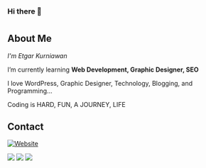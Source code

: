 ### Hi there 👋

<!--
**eknotes/eknotes** is a ✨ _special_ ✨ repository because its `README.md` (this file) appears on your GitHub profile.

Here are some ideas to get you started:

- 🔭 I’m currently working on ...
- 🌱 I’m currently learning ...
- 👯 I’m looking to collaborate on ...
- 🤔 I’m looking for help with ...
- 💬 Ask me about ...
- 📫 How to reach me: ...
- 😄 Pronouns: ...
- ⚡ Fun fact: ...
-->
# 

## About Me


*I'm Etgar Kurniawan*

I’m currently learning **Web Development, Graphic Designer, SEO**

I love WordPress, Graphic Designer, Technology, Blogging, and Programming...

Coding is HARD, FUN, A JOURNEY, LIFE


## Contact
[![Website](https://img.shields.io/website?label=Portfolio&style=for-the-badge&url=https%3A%2F%2Fraselldev-vercel.vercel.app)](https://etgarkurniawan.com)

<a href="mailto:hi@etgarkurniawan.com.com">
<img src="https://img.shields.io/badge/hi@etgarkurniawan.com-%23D14836.svg?&style=for-the-badge&logo=gmail&logoColor=white" href="rakarasell@outlook.com"></a>

<a  href="https://www.instagram.com/etgar_notes/">
<img src="https://img.shields.io/badge/@etgar_notes-%23E4405F.svg?&style=for-the-badge&logo=instagram&logoColor=white"></a>

<a href="https://www.linkedin.com/in/etgarnotes/">
<img src="https://img.shields.io/badge/Etgar Kurniawan-%230077B5.svg?&style=for-the-badge&logo=linkedin&logoColor=white" ></a>  
